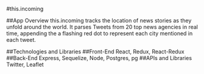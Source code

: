 #this.incoming

##App Overview
this.incoming tracks the location of news stories as they unfold around the world.  It parses Tweets from 20 top news agencies in real time, appending the a flashing red dot to represent each city mentioned in each tweet.  

##Technologies and Libraries
##Front-End
React, Redux, React-Redux
##Back-End
Express, Sequelize, Node, Postgres, pg
##APIs and Libraries
Twitter, Leaflet